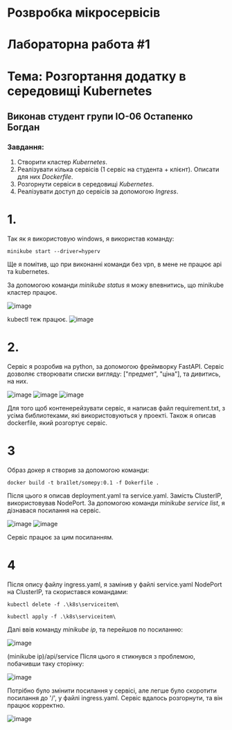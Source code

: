 # Розвробка мікросервісів
# Лабораторна работа #1 
# Тема: Розгортання додатку в середовищі Kubernetes
## Виконав студент групи IO-06 Остапенко Богдан
### Завдання:

1. Створити кластер *Kubernetes*.
2. Реалізувати кілька сервісів (1 сервіс на студента + клієнт). Описати для них *Dockerfile*.
3. Розгорнути сервіси в середовищі *Kubernetes*.
4. Реалізувати доступ до сервісів за допомогою *Ingress*.

# 1.
Так як я використовую windows, я використав команду:

```shell
minikube start --driver=hyperv
```
Ще я помітив, що при виконанні команди без vpn, в мене не працює api та kubernetes.

За допомогою команди *minikube status* я можу впевнитись, що minikube кластер працює.

![image](https://user-images.githubusercontent.com/98806855/194111462-17308065-1601-49e0-b1ea-5e19767b6b04.png)

kubectl теж працює.
![image](https://user-images.githubusercontent.com/98806855/194111760-c1501e6e-99e3-49d5-9072-c40122401a04.png)

# 2. 
Сервіс я розробив на python, за допомогою фреймворку FastAPI.
Сервіс дозволяє створювати списки вигляду: ["предмет", "ціна"], та дивитись, на них.

![image](https://user-images.githubusercontent.com/98806855/194115363-80d23c52-d078-4aa2-8711-7983aaf7d6c2.png)
![image](https://user-images.githubusercontent.com/98806855/194115404-63c4771a-4b87-48fb-9271-c7d2782aabc5.png)
![image](https://user-images.githubusercontent.com/98806855/194115481-d166f030-9bde-4f6d-9c18-15a5b2688673.png)

Для того щоб контенерейзувати сервіс, я написав файл requirement.txt, з усіма библиотеками, які використовуються у проекті.
Також я описав dockerfile, який розгортує сервіс.
# 3 
Образ докер я створив за допомогою команди:
```shell
docker build -t bra1let/somepy:0.1 -f Dokerfile .
```
Після цього я описав deployment.yaml та service.yaml.
Замість ClusterIP, використовував NodePort.
За допомогою команди *minikube service list*, я дізнавася посилання на сервіс.

![image](https://user-images.githubusercontent.com/98806855/194117340-c401f18f-f794-4fe3-aefc-6a6aaa83d2f6.png)
![image](https://user-images.githubusercontent.com/98806855/194117435-807dc3ab-1e17-48cd-9e03-7592a5f448dd.png)

Сервіс працює за цим посиланням.
# 4 
Після опису файлу ingress.yaml, я замінив у файлі service.yaml NodePort на ClusterIP, та скористався командами:
```shell
kubectl delete -f .\k8s\serviceitem\
```
```shell
kubectl apply -f .\k8s\serviceitem\
```
Далі ввів команду *minikube ip*, та перейшов по посиланню:

![image](https://user-images.githubusercontent.com/98806855/194117921-357b6bba-84ab-4c85-8883-0a6a23e61037.png)

(minikube ip)/api/service
Після цього я стикнувся з проблемою, побачивши таку сторінку:

![image](https://user-images.githubusercontent.com/98806855/194120619-1e88cdf2-2278-4251-8e71-2cdf9263d95b.png)

Потрібно було змінити посилання у сервісі, але легше було скоротити посилання до '/', у файлі ingress.yaml.
Сервіс вдалось розгорнути, та він працює корректно.

![image](https://user-images.githubusercontent.com/98806855/194121045-e61ed87f-b9c2-40e9-be00-0454c413bad8.png)
